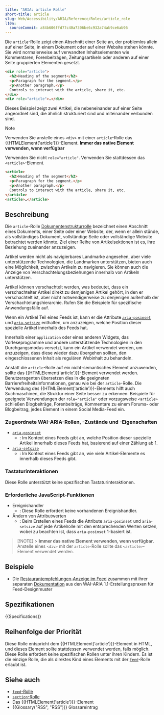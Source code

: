```yaml
---
title: "ARIA: article Rolle"
short-title: article
slug: Web/Accessibility/ARIA/Reference/Roles/article_role
l10n:
  sourceCommit: a84b606ffd77c40a7306be6c932a74ab9ce6ab96
---
```


Die `article`-Rolle zeigt einen Abschnitt einer Seite an, der problemlos allein auf einer Seite, in einem Dokument oder auf einer Website stehen könnte. Sie wird normalerweise auf verwandten Inhaltselementen wie Kommentaren, Forenbeiträgen, Zeitungsartikeln oder anderen auf einer Seite gruppierten Elementen gesetzt.

```html
<div role="article">
  <h2>Heading of the segment</h2>
  <p>Paragraph for the segment.</p>
  <p>Another paragraph.</p>
  Controls to interact with the article, share it, etc.
</div>
<div role="article">…</div>
```

Dieses Beispiel zeigt zwei Artikel, die nebeneinander auf einer Seite angeordnet sind, die ähnlich strukturiert sind und miteinander verbunden sind.

> [!NOTE]
> Verwenden Sie anstelle eines `<div>` mit einer `article`-Rolle das {{HTMLElement('article')}}-Element. **Immer das native Element verwenden, wenn verfügbar**

Verwenden Sie nicht `role="article"`. Verwenden Sie stattdessen das `<article>`-Element.

```html
<article>
  <h2>Heading of the segment</h2>
  <p>Paragraph for the segment.</p>
  <p>Another paragraph.</p>
  Controls to interact with the article, share it, etc.
</article>
<article>…</article>
```

## Beschreibung

Die `article`-Rolle [Dokumentenstrukturrolle](/de/docs/Web/Accessibility/ARIA/Reference/Roles#1._document_structure_roles) bezeichnet einen Abschnitt eines Dokuments, einer Seite oder einer Website, der, wenn er allein stünde, als vollständiges Dokument, vollständige Seite oder vollständige Website betrachtet werden könnte. Ziel einer Reihe von Artikelsektionen ist es, ihre Beziehung zueinander anzuzeigen.

Artikel werden nicht als navigierbares Landmarke angesehen, aber viele unterstützende Technologien, die Landmarken unterstützen, bieten auch eine Möglichkeit, zwischen Artikeln zu navigieren. Sie können auch die Anzeige von Verschachtelungsbeziehungen innerhalb von Artikeln unterstützen.

Artikel können verschachtelt werden, was bedeutet, dass ein verschachtelter Artikel direkt zu demjenigen Artikel gehört, in den er verschachtelt ist, aber nicht notwendigerweise zu denjenigen außerhalb der Verschachtelungshierarchie. Rufen Sie die Beispiele für spezifische Anwendungsfälle auf.

Wenn ein Artikel Teil eines Feeds ist, kann er die Attribute [`aria-posinset`](/de/docs/Web/Accessibility/ARIA/Reference/Attributes/aria-posinset) und [`aria-setsize`](/de/docs/Web/Accessibility/ARIA/Reference/Attributes/aria-setsize) enthalten, um anzuzeigen, welche Position dieser spezielle Artikel innerhalb des Feeds hat.

Innerhalb einer `application` oder eines anderen Widgets, das Vorleseprogramme und andere unterstützende Technologien in den Durchgangsmodus versetzt, kann ein Artikel verwendet werden, um anzuzeigen, dass diese wieder dazu übergehen sollten, den eingeschlossenen Inhalt als regulären Webinhalt zu behandeln.

Anstatt die `article`-Rolle auf ein nicht-semantisches Element anzuwenden, sollte das {{HTMLElement('article')}}-Element verwendet werden. Benutzeragenten übersetzen dies in die geeigneten Barrierefreiheitsinformationen, genau wie bei der `article`-Rolle. Die Verwendung des {{HTMLElement('article')}}-Elements hilft auch Suchmaschinen, die Struktur einer Seite besser zu erkennen. Beispiele für geeignete Verwendungen der `role="article"` oder vorzugsweise `<article>` schließen Blogbeiträge, Forenbeiträge, Kommentare zu einem Forums- oder Blogbeitrag, jedes Element in einem Social Media-Feed ein.

### Zugeordnete WAI-ARIA-Rollen, -Zustände und -Eigenschaften

- [`aria-posinset`](/de/docs/Web/Accessibility/ARIA/Reference/Attributes/aria-posinset)
  - : Im Kontext eines Feeds gibt an, welche Position dieser spezielle Artikel innerhalb dieses Feeds hat, basierend auf einer Zählung ab 1.
- [`aria-setsize`](/de/docs/Web/Accessibility/ARIA/Reference/Attributes/aria-setsize)
  - : Im Kontext eines Feeds gibt an, wie viele Artikel-Elemente es innerhalb dieses Feeds gibt.

### Tastaturinteraktionen

Diese Rolle unterstützt keine spezifischen Tastaturinteraktionen.

### Erforderliche JavaScript-Funktionen

- Ereignishandler
  - : Diese Rolle erfordert keine vorhandenen Ereignishandler.
- Ändern von Attributwerten
  - : Beim Erstellen eines Feeds die Attribute `aria-posinset` und `aria-setsize` auf jede Artikelrolle mit den entsprechenden Werten setzen, wobei zu beachten ist, dass `aria-posinset` 1-basiert ist.

> [!NOTE] > **Immer das native Element verwenden, wenn verfügbar.** Anstelle eines `<div>` mit der `article`-Rolle sollte das `<article>`-Element verwendet werden.

## Beispiele

- Die [Restaurantempfehlungen-Anzeige im Feed](https://www.w3.org/WAI/ARIA/apg/patterns/feed/examples/feed-display.html) zusammen mit ihrer separaten [Dokumentation](https://www.w3.org/WAI/ARIA/apg/patterns/feed/examples/feed/) aus den WAI-ARIA 1.1-Erstellungspraxen für Feed-Designmuster

## Spezifikationen

{{Specifications}}

## Reihenfolge der Priorität

Diese Rolle entspricht dem {{HTMLElement('article')}}-Element in HTML, und dieses Element sollte stattdessen verwendet werden, falls möglich. Diese Rolle erfordert keine spezifischen Rollen unter ihren Kindern. Es ist die einzige Rolle, die als direktes Kind eines Elements mit der [`feed`](/de/docs/Web/Accessibility/ARIA/Reference/Roles/feed_role)-Rolle erlaubt ist.

## Siehe auch

- [`feed`-Rolle](/de/docs/Web/Accessibility/ARIA/Reference/Roles/feed_role)
- [`section`-Rolle](/de/docs/Web/Accessibility/ARIA/Reference/Roles/section_role)
- Das {{HTMLElement('article')}}-Element
- {{Glossary("RSS", "RSS")}} Glossareintrag
